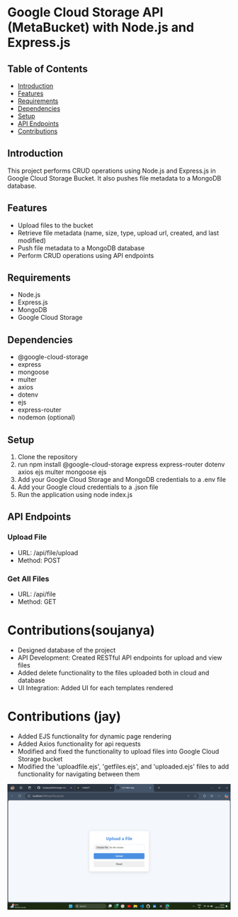 # Google Cloud Storage API (MetaBucket) with Node.js and Express.js

## Table of Contents

* [Introduction](#introduction)
* [Features](#features)
* [Requirements](#requirements)
* [Dependencies](#dependencies)
* [Setup](#setup)
* [API Endpoints](#api-endpoints)
* [Contributions](#contributions)

## Introduction

This project performs CRUD operations using Node.js and Express.js in Google Cloud Storage Bucket. It also pushes file metadata to a MongoDB database.

## Features

* Upload files to the bucket
* Retrieve file metadata (name, size, type, upload url, created, and last modified)
* Push file metadata to a MongoDB database
* Perform CRUD operations using API endpoints

## Requirements

* Node.js
* Express.js
* MongoDB
* Google Cloud Storage

## Dependencies

* @google-cloud-storage
* express
* mongoose
* multer
* axios
* dotenv
* ejs
* express-router
* nodemon (optional)

## Setup

1. Clone the repository
2. run npm install @google-cloud-storage express express-router dotenv axios ejs multer mongoose ejs
3. Add your Google Cloud Storage and MongoDB credentials to a .env file
4. Add your Google cloud credentials to a .json file
5. Run the application using node index.js

## API Endpoints

### Upload File

* URL: /api/file/upload
* Method: POST

### Get All Files

* URL: /api/file
* Method: GET

# Contributions(soujanya)

* Designed database of the project
* API Development: Created RESTful API endpoints for upload and view files
* Added delete functionality to the files uploaded both in cloud and database
* UI Integration: Added UI for each templates rendered

# Contributions (jay)

* Added EJS functionality for dynamic page rendering
* Added Axios functionality for api requests
* Modified and fixed the functionality to upload files into Google Cloud Storage bucket
* Modified the 'uploadfile.ejs', 'getfiles.ejs', and 'uploaded.ejs' files to add functionality for navigating between them
  
![Screenshot](https://raw.githubusercontent.com/Soujanya2004/Google-Cloud-Storage/main/Screenshot%20(304).png "Screenshot Example")
